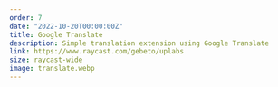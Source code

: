```yaml
---
order: 7
date: "2022-10-20T00:00:00Z"
title: Google Translate
description: Simple translation extension using Google Translate
link: https://www.raycast.com/gebeto/uplabs
size: raycast-wide
image: translate.webp
---
```

